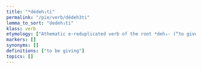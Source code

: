 ```yaml
---
title: "*dédeh₃ti"
permalink: "/pie/verb/dédeh3ti"
lemma_to_sort: "dedeh₃ti"
klass: verb
etymology: ["Athematic e-reduplicated verb of the root *deh₃- (“to give”)."]
markers: []
synonyms: []
definitions: ["to be giving"]
topics: []
---
```

